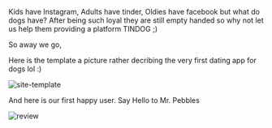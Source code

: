 Kids have Instagram, Adults have tinder, Oldies have facebook but what do dogs have? After being such loyal they are still empty handed so why not let us help them providing a platform TINDOG ;) 

So away we go, 

Here is the template a picture rather decribing the very first dating app for dogs lol :) 

![site-template](https://user-images.githubusercontent.com/52750629/104054246-c4d34080-5212-11eb-9375-98a342931033.PNG)

And here is our first happy user. Say Hello to Mr. Pebbles

![review](https://user-images.githubusercontent.com/52750629/104054258-cbfa4e80-5212-11eb-990c-0e927e784df2.PNG)
